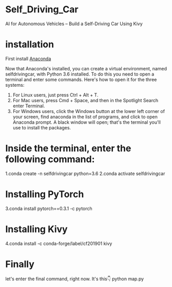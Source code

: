 # Self_Driving_Car
AI for Autonomous Vehicles – Build a Self-Driving Car Using Kivy

# installation
First install [Anaconda](https://www.anaconda.com/) 

Now that Anaconda's installed, you can create a virtual environment, named selfdrivingcar, with Python 3.6 installed. To do this you need to open
a terminal and enter some commands. Here's how to open it for the three systems:
1. For Linux users, just press Ctrl + Alt + T.
2. For Mac users, press Cmd + Space, and then in the Spotlight Search enter
Terminal.
3. For Windows users, click the Windows button at the lower left corner of your screen, find anaconda in the list of programs, and click to open Anaconda prompt. A black window will open; that's the terminal you'll use to install the packages.

# Inside the terminal, enter the following command:
1.conda create -n selfdrivingcar python=3.6
2.conda activate selfdrivingcar

# Installing PyTorch
3.conda install pytorch==0.3.1 -c pytorch

# Installing Kivy
4.conda install -c conda-forge/label/cf201901 kivy

# Finally 
let's enter the final command, right now. It's this👇
python map.py


